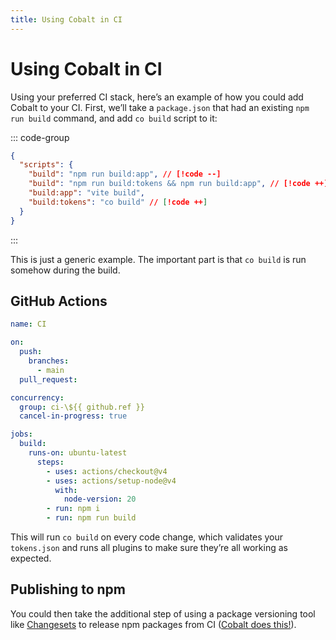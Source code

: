 ```yaml
---
title: Using Cobalt in CI
---
```


# Using Cobalt in CI

Using your preferred CI stack, here’s an example of how you could add Cobalt to your CI. First, we’ll take a `package.json` that had an existing `npm run build` command, and add `co build` script to it:

::: code-group

```json [package.json]
{
  "scripts": {
    "build": "npm run build:app", // [!code --]
    "build": "npm run build:tokens && npm run build:app", // [!code ++]
    "build:app": "vite build",
    "build:tokens": "co build" // [!code ++]
  }
}
```

:::

This is just a generic example. The important part is that `co build` is run somehow during the build.

## GitHub Actions

```yaml
name: CI

on:
  push:
    branches:
      - main
  pull_request:

concurrency:
  group: ci-\${{ github.ref }}
  cancel-in-progress: true

jobs:
  build:
    runs-on: ubuntu-latest
      steps:
        - uses: actions/checkout@v4
        - uses: actions/setup-node@v4
          with:
            node-version: 20
        - run: npm i
        - run: npm run build
```

This will run `co build` on every code change, which validates your `tokens.json` and runs all plugins to make sure they’re all working as expected.

## Publishing to npm

You could then take the additional step of using a package versioning tool like [Changesets](https://github.com/changesets/changesets) to release npm packages from CI ([Cobalt does this!](https://github.com/drwpow/cobalt-ui/blob/main/.github/workflows/release.yml)).

